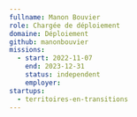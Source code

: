 ```yaml
---
fullname: Manon Bouvier
role: Chargée de déploiement
domaine: Déploiement
github: manonbouvier
missions:
  - start: 2022-11-07
    end: 2023-12-31
    status: independent
    employer:
startups:
  - territoires-en-transitions
---
```


